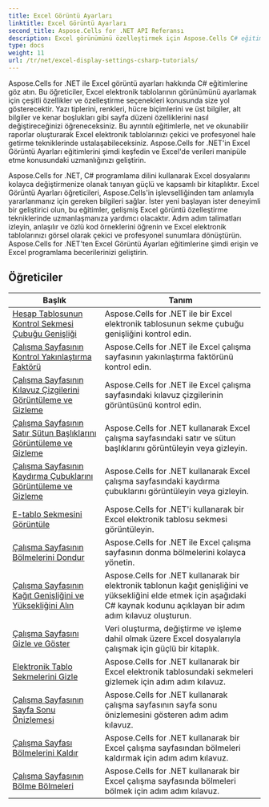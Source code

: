 ```yaml
---
title: Excel Görüntü Ayarları
linktitle: Excel Görüntü Ayarları
second_title: Aspose.Cells for .NET API Referansı
description: Excel görünümünü özelleştirmek için Aspose.Cells C# eğitimlerine göz atın. Yazı tiplerini, renkleri, biçimleri değiştirin ve çekici raporlar oluşturun.
type: docs
weight: 11
url: /tr/net/excel-display-settings-csharp-tutorials/
---
```

Aspose.Cells for .NET ile Excel görüntü ayarları hakkında C# eğitimlerine göz atın. Bu öğreticiler, Excel elektronik tablolarının görünümünü ayarlamak için çeşitli özellikler ve özelleştirme seçenekleri konusunda size yol gösterecektir. Yazı tiplerini, renkleri, hücre biçimlerini ve üst bilgiler, alt bilgiler ve kenar boşlukları gibi sayfa düzeni özelliklerini nasıl değiştireceğinizi öğreneceksiniz. Bu ayrıntılı eğitimlerle, net ve okunabilir raporlar oluşturarak Excel elektronik tablolarınızı çekici ve profesyonel hale getirme tekniklerinde ustalaşabileceksiniz. Aspose.Cells for .NET'in Excel Görüntü Ayarları eğitimlerini şimdi keşfedin ve Excel'de verileri manipüle etme konusundaki uzmanlığınızı geliştirin.

Aspose.Cells for .NET, C# programlama dilini kullanarak Excel dosyalarını kolayca değiştirmenize olanak tanıyan güçlü ve kapsamlı bir kitaplıktır. Excel Görüntü Ayarları öğreticileri, Aspose.Cells'in işlevselliğinden tam anlamıyla yararlanmanız için gereken bilgileri sağlar. İster yeni başlayan ister deneyimli bir geliştirici olun, bu eğitimler, gelişmiş Excel görüntü özelleştirme tekniklerinde uzmanlaşmanıza yardımcı olacaktır. Adım adım talimatları izleyin, anlaşılır ve özlü kod örneklerini öğrenin ve Excel elektronik tablolarınızı görsel olarak çekici ve profesyonel sunumlara dönüştürün. Aspose.Cells for .NET'ten Excel Görüntü Ayarları eğitimlerine şimdi erişin ve Excel programlama becerilerinizi geliştirin.

## Öğreticiler 
| Başlık | Tanım |
| --- | --- |
| [Hesap Tablosunun Kontrol Sekmesi Çubuğu Genişliği](./control-tab-bar-width-of-spreadsheet/) | Aspose.Cells for .NET ile bir Excel elektronik tablosunun sekme çubuğu genişliğini kontrol edin. |  
| [Çalışma Sayfasının Kontrol Yakınlaştırma Faktörü](./controll-zoom-factor-of-worksheet/) | Aspose.Cells for .NET ile Excel çalışma sayfasının yakınlaştırma faktörünü kontrol edin. |  
| [Çalışma Sayfasının Kılavuz Çizgilerini Görüntüleme ve Gizleme](./display-and-hide-gridlines-of-worksheet/) | Aspose.Cells for .NET ile Excel çalışma sayfasındaki kılavuz çizgilerinin görüntüsünü kontrol edin. |  
| [Çalışma Sayfasının Satır Sütun Başlıklarını Görüntüleme ve Gizleme](./display-and-hide-row-column-headers-of-worksheet/) | Aspose.Cells for .NET kullanarak Excel çalışma sayfasındaki satır ve sütun başlıklarını görüntüleyin veya gizleyin. |  
| [Çalışma Sayfasının Kaydırma Çubuklarını Görüntüleme ve Gizleme](./display-and-hide-scroll-bars-of-worksheet/) | Aspose.Cells for .NET kullanarak Excel çalışma sayfasındaki kaydırma çubuklarını görüntüleyin veya gizleyin. |  
| [E-tablo Sekmesini Görüntüle](./display-tab-of-spreadsheet/) | Aspose.Cells for .NET'i kullanarak bir Excel elektronik tablosu sekmesi görüntüleyin. |  
| [Çalışma Sayfasının Bölmelerini Dondur](./freeze-panes-of-worksheet/) | Aspose.Cells for .NET ile Excel çalışma sayfasının donma bölmelerini kolayca yönetin. |  
| [Çalışma Sayfasının Kağıt Genişliğini ve Yüksekliğini Alın](./get-paper-width-and-height-of-worksheet/) | Aspose.Cells for .NET kullanarak bir elektronik tablonun kağıt genişliğini ve yüksekliğini elde etmek için aşağıdaki C# kaynak kodunu açıklayan bir adım adım kılavuz oluşturun. |  
| [Çalışma Sayfasını Gizle ve Göster](./hide-and-unhide-worksheet/) | Veri oluşturma, değiştirme ve işleme dahil olmak üzere Excel dosyalarıyla çalışmak için güçlü bir kitaplık. |  
| [Elektronik Tablo Sekmelerini Gizle](./hide-tabs-of-spreadsheet/) | Aspose.Cells for .NET kullanarak bir Excel elektronik tablosundaki sekmeleri gizlemek için adım adım kılavuz. |  
| [Çalışma Sayfasının Sayfa Sonu Önizlemesi](./page-break-preview-of-worksheet/) | Aspose.Cells for .NET kullanarak çalışma sayfasının sayfa sonu önizlemesini gösteren adım adım kılavuz. |  
| [Çalışma Sayfası Bölmelerini Kaldır](./remove-panes-of-worksheet/) | Aspose.Cells for .NET kullanarak bir Excel çalışma sayfasından bölmeleri kaldırmak için adım adım kılavuz. |  
| [Çalışma Sayfasının Bölme Bölmeleri](./split-panes-of-worksheet/) | Aspose.Cells for .NET kullanarak bir Excel çalışma sayfasında bölmeleri bölmek için adım adım kılavuz. |  